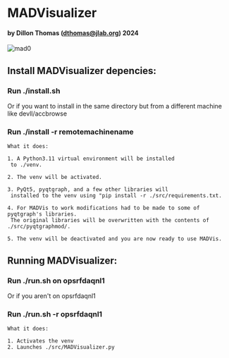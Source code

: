 # MADVisualizer 
#### by Dillon Thomas (dthomas@jlab.org) 2024
![mad0](https://github.com/dthomas-jlab/MADVisualization/assets/174068398/ef158806-f445-4829-a689-cbb1acefbe70)

## Install MADVisualizer depencies:

### Run ./install.sh

Or if you want to install in the same directory but from a different machine like devll/accbrowse
### Run ./install -r remotemachinename
	
	What it does:

	1. A Python3.11 virtual environment will be installed
	 to ./venv.
	
	2. The venv will be activated.

	3. PyQt5, pyqtgraph, and a few other libraries will
	 installed to the venv using "pip install -r ./src/requirements.txt.
	
	4. For MADVis to work modifications had to be made to some of pyqtgraph's libraries.
	 The original libraries will be overwritten with the contents of ./src/pyqtgraphmod/.

	5. The venv will be deactivated and you are now ready to use MADVis.

## Running MADVisualizer:
	
### Run ./run.sh on opsrfdaqnl1

Or if you aren't on opsrfdaqnl1
### Run ./run.sh -r opsrfdaqnl1

	What it does:

	1. Activates the venv
	2. Launches ./src/MADVisualizer.py
	

	
